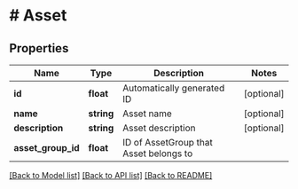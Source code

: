 # # Asset

## Properties

Name | Type | Description | Notes
------------ | ------------- | ------------- | -------------
**id** | **float** | Automatically generated ID | [optional] 
**name** | **string** | Asset name | [optional] 
**description** | **string** | Asset description | [optional] 
**asset_group_id** | **float** | ID of AssetGroup that Asset belongs to | 

[[Back to Model list]](../../README.md#documentation-for-models) [[Back to API list]](../../README.md#documentation-for-api-endpoints) [[Back to README]](../../README.md)


